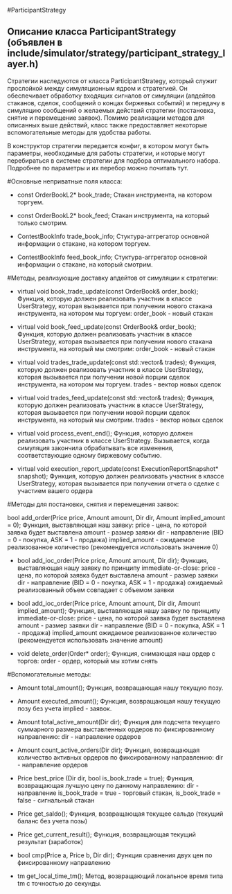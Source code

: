 #ParticipantStrategy

Описание класса ParticipantStrategy (объявлен в include/simulator/strategy/participant_strategy_layer.h)
----------------

Стратегии наследуются от класса ParticipantStrategy, который служит прослойкой между симуляционным ядром и стратегией. Он обеспечивает обработку входящих сигналов от симуляции (апдейтов стаканов, сделок, сообщений о концах биржевых событий) и передачу в симуляцию сообщений о желаемых действий стратегии (постановка, снятие и перемещение заявок). Помимо реализации методов для описанных выше действий, класс также предоставляет некоторые вспомогательные методы для удобства работы.

В конструктор стратегии передается конфиг, в котором могут быть параметры, необходимые для работы стратегии, и которые могут перебираться в системе стратегии для подбора оптимального набора. Подробнее по параметры и их перебор можно почитать тут.

#Основные неприватные поля класса:

- const OrderBookL2* book_trade;
Стакан инструмента, на котором торгуем.

- const OrderBookL2* book_feed;
Стакан инструмента, на который только смотрим.

- ContestBookInfo trade_book_info;
Стуктура-аггрегатор основной информации о стакане, на котором торгуем.

- ContestBookInfo feed_book_info;
Стуктура-аггрегатор основной информации о стакане, на который смотрим.

#Методы, реализующие доставку апдейтов от симуляции к стратегии:

- virtual void book_trade_update(const OrderBook& order_book);
Функция, которую должен реализовать участник в классе UserStrategy, которая вызывается при получении нового стакана инструмента, на котором мы торгуем: order_book - новый стакан

- virtual void book_feed_update(const OrderBook& order_book);
Функция, которую должен реализовать участник в классе UserStrategy, которая вызывается при получении нового стакана инструмента, на который мы смотрим: order_book - новый стакан

- virtual void trades_trade_update(const std::vector<Trade>& trades);
Функция, которую должен реализовать участник в классе UserStrategy, которая вызывается при получении новой порции сделок инструмента, на котором мы торгуем. trades - вектор новых сделок

- virtual void trades_feed_update(const std::vector<Trade>& trades);
Функция, которую должен реализовать участник в классе UserStrategy, которая вызывается при получении новой порции сделок инструмента, на который мы смотрим. trades - вектор новых сделок

- virtual void process_event_end();
Функция, которую должен реализовать участник в классе UserStrategy. Вызывается, когда симуляция закончила обрабатывать все изменения, соответствующие одному биржевому событию.

- virtual void execution_report_update(const ExecutionReportSnapshot* snapshot);
Функция, которую должен реализовать участник в классе UserStrategy, которая вызывается при получении отчета о сделке с участием вашего ордера

#Методы для постановки, снятия и перемещения заявок:

bool add_order(Price price, Amount amount, Dir dir, Amount implied_amount = 0);
Функция, выставляющая наш заявку:
price - цена, по которой заявка будет выставлена
amount - размер заявки
dir - направление (BID = 0 - покупка, ASK = 1 - продажа)
implied_amount - ожидаемое реализованное количество (рекомендуется использовать значение 0)

- bool add_ioc_order(Price price, Amount amount, Dir dir);
Функция, выставляющая нашу заявку по принципу immediate-or-close:
price - цена, по которой заявка будет выставлена
amount - размер заявки
dir - направление (BID = 0 - покупка, ASK = 1 - продажа)
ожидаемый реализованный объем совпадает с объемом заявки

- bool add_ioc_order(Price price, Amount amount, Dir dir, Amount implied_amount);
Функция, выставляющая нашу заявку по принципу immediate-or-close:
price - цена, по которой заявка будет выставлена
amount - размер заявки
dir - направление (BID = 0 - покупка, ASK = 1 - продажа)
implied_amount ожидаемое реализованное количество (рекомендуется использовать значение amount)

- void delete_order(Order* order);
Функция, снимающая наш ордер с торгов:
order - ордер, который мы хотим снять

#Вспомогательные методы:

- Amount total_amount();
Функция, возвращающая нашу текущую позу.

- Amount executed_amount();
Функция, возвращающая нашу текущую позу без учета implied - заявок.

- Amount total_active_amount(Dir dir);
Функция для подсчета текущего суммарного размера выставленных ордеров по фиксированному направлению: dir - направление ордеров

- Amount count_active_orders(Dir dir);
Функция, возвращающая количество активных ордеров по фиксированному направлению: dir - направление ордеров

- Price best_price (Dir dir, bool is_book_trade = true);
Функция, возвращающая лучшую цену по данному направлению:
dir - направление
is_book_trade = true - торговый стакан, is_book_trade = false - сигнальный стакан

- Price get_saldo();
Функция, возвращающая текущее сальдо (текущий баланс без учета позы)

- Price get_current_result();
Функция, возвращающая текущий результат (заработок)

- bool cmp(Price a, Price b, Dir dir);
Функция сравнения двух цен по фиксированному направлению

- tm get_local_time_tm();
Метод, возвращающий локальное время типа tm c точностью до секунды.
